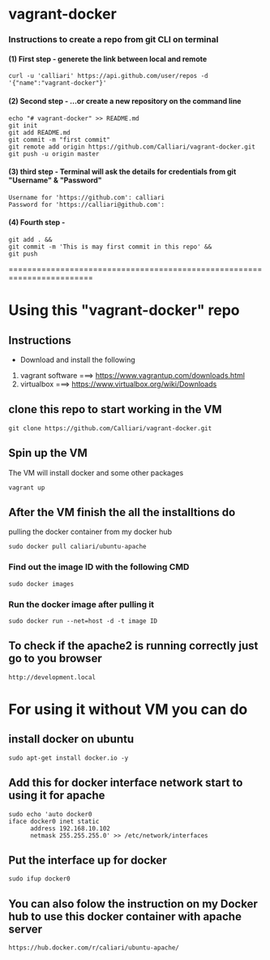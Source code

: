 # vagrant-docker

### Instructions to create a repo from git CLI on terminal

#### (1) First step - generete the link between local and remote  
``` curl -u 'calliari' https://api.github.com/user/repos -d '{"name":"vagrant-docker"}' ```

#### (2) Second step - …or create a new repository on the command line

```
echo "# vagrant-docker" >> README.md
git init
git add README.md
git commit -m "first commit"
git remote add origin https://github.com/Calliari/vagrant-docker.git
git push -u origin master

```

#### (3) third step - Terminal will ask the details for credentials from git "Username" & "Password"

```
Username for 'https://github.com': calliari
Password for 'https://calliari@github.com': 
```
 #### (4) Fourth step - 
 
 ```
git add . &&
git commit -m 'This is may first commit in this repo' &&
git push
```
========================================================================

# Using this "vagrant-docker" repo 
 ## Instructions
  * Download and install the following
  1. vagrant software ===> https://www.vagrantup.com/downloads.html
  2. virtualbox ===> https://www.virtualbox.org/wiki/Downloads
  
  ## clone this repo to start working in the VM
  
  ```
  git clone https://github.com/Calliari/vagrant-docker.git
  ```

## Spin up the VM
The VM will install docker and some other packages

```
vagrant up
```

## After the VM finish the all the installtions do

pulling the docker container from my docker hub

```
sudo docker pull caliari/ubuntu-apache
```

### Find out the image ID with the following CMD

``` 
sudo docker images
```

### Run the docker image after pulling it

```
sudo docker run --net=host -d -t image ID
```

## To check if the apache2 is running correctly just go to you browser
```
http://development.local
```

# For using it without VM you can do

## install docker on ubuntu 

```
sudo apt-get install docker.io -y
```

##  Add this for docker interface network start to using it for apache
```
sudo echo 'auto docker0
iface docker0 inet static
      address 192.168.10.102
      netmask 255.255.255.0' >> /etc/network/interfaces
```

## Put the interface up for docker
```
sudo ifup docker0
```

## You can also folow the instruction on my Docker hub to use this docker container with apache server 

```
https://hub.docker.com/r/caliari/ubuntu-apache/
```
